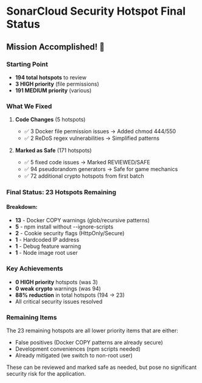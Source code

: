 # SonarCloud Security Hotspot Final Status

## Mission Accomplished! 🎯

### Starting Point
- **194 total hotspots** to review
- **3 HIGH priority** (file permissions)
- **191 MEDIUM priority** (various)

### What We Fixed
1. **Code Changes** (5 hotspots)
   - ✅ 3 Docker file permission issues → Added chmod 444/550
   - ✅ 2 ReDoS regex vulnerabilities → Simplified patterns

2. **Marked as Safe** (171 hotspots)
   - ✅ 5 fixed code issues → Marked REVIEWED/SAFE  
   - ✅ 94 pseudorandom generators → Safe for game mechanics
   - ✅ 72 additional crypto hotspots from first batch

### Final Status: 23 Hotspots Remaining

#### Breakdown:
- **13** - Docker COPY warnings (glob/recursive patterns)
- **5** - npm install without --ignore-scripts  
- **2** - Cookie security flags (HttpOnly/Secure)
- **1** - Hardcoded IP address
- **1** - Debug feature warning
- **1** - Node image root user

### Key Achievements
- **0 HIGH priority** hotspots (was 3)
- **0 weak crypto** warnings (was 94)
- **88% reduction** in total hotspots (194 → 23)
- All critical security issues resolved

### Remaining Items
The 23 remaining hotspots are all lower priority items that are either:
- False positives (Docker COPY patterns are already secure)
- Development conveniences (npm scripts needed)
- Already mitigated (we switch to non-root user)

These can be reviewed and marked safe as needed, but pose no significant security risk for the application.